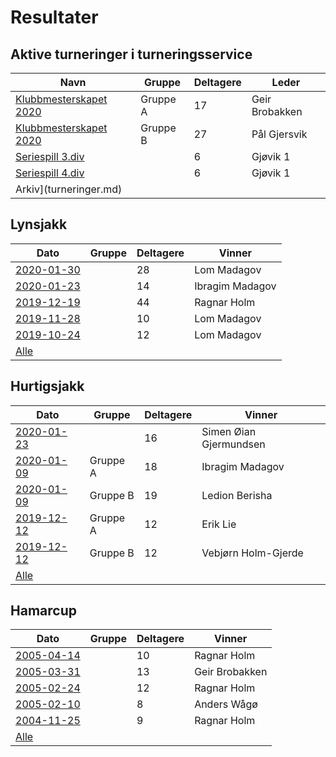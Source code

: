 ﻿# Resultater

## Aktive turneringer i turneringsservice

| Navn | Gruppe | Deltagere | Leder |
|-|-|-|-|
|[Klubbmesterskapet 2020](http://turneringsservice.sjakklubb.no/standings.aspx?TID=Klubbmesterskapet2020-HamarSjakkselskap&group=A)|Gruppe A|17|Geir Brobakken|
|[Klubbmesterskapet 2020](http://turneringsservice.sjakklubb.no/standings.aspx?TID=Klubbmesterskapet2020-HamarSjakkselskap&group=B)|Gruppe B|27|Pål Gjersvik|
|[Seriespill 3.div](http://turneringsservice.sjakklubb.no/standings.aspx?TID=Ostlandsserien201920203div-NorgesSjakkforbund&group=3.%20div%20B)||6|Gjøvik 1|
|[Seriespill 4.div](turneringsservice.sjakklubb.no/standings.aspx?TID=Ostlandsserien2018-194divisjon-NorgesSjakkforbund&Group=4.%20div%20G)||6|Gjøvik 1|
|Arkiv](turneringer.md)||||

## Lynsjakk

| Dato | Gruppe | Deltagere | Vinner |
|-|-|-|-|
|[2020-01-30](resultater/Ly200130.htm)||28|Lom Madagov|
|[2020-01-23](resultater/Ly200123.htm)||14|Ibragim Madagov|
|[2019-12-19](resultater/Ly191219.htm)||44|Ragnar Holm|
|[2019-11-28](resultater/Ly191128.htm)||10|Lom Madagov|
|[2019-10-24](resultater/Ly191024.htm)||12|Lom Madagov|
|[Alle](Lynsjakk.md)||||

## Hurtigsjakk

| Dato | Gruppe | Deltagere | Vinner |
|-|-|-|-|
|[2020-01-23](resultater/Hu200123.htm)||16|Simen Øian Gjermundsen|
|[2020-01-09](resultater/Hu200109-A.htm)|Gruppe A|18|Ibragim Madagov|
|[2020-01-09](resultater/Hu200109-B.htm)|Gruppe B|19|Ledion Berisha|
|[2019-12-12](resultater/Hu191212-A.htm)|Gruppe A|12|Erik Lie|
|[2019-12-12](resultater/Hu191212-B.htm)|Gruppe B|12|Vebjørn Holm-Gjerde|
|[Alle](Hurtigsjakk.md)||||

## Hamarcup

| Dato | Gruppe | Deltagere | Vinner |
|-|-|-|-|
|[2005-04-14](resultater/Hc050414.htm)||10|Ragnar Holm|
|[2005-03-31](resultater/Hc050331.htm)||13|Geir Brobakken|
|[2005-02-24](resultater/Hc050224.htm)||12|Ragnar Holm|
|[2005-02-10](resultater/Hc050210.htm)||8|Anders Wågø|
|[2004-11-25](resultater/Hc041125.htm)||9|Ragnar Holm|
|[Alle](Hamarcup.md)||||

